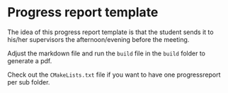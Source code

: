 # Progress report template

The idea of this progress report template is that the student sends it to his/her supervisors the afternoon/evening before the meeting.

Adjust the markdown file and run the ```build``` file in the ```build``` folder to generate a pdf.

Check out the ```CMakeLists.txt``` file if you want to have one progressreport per sub folder.
